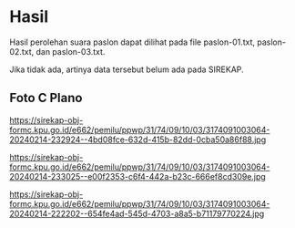 # Hasil

Hasil perolehan suara paslon dapat dilihat pada file paslon-01.txt, paslon-02.txt, dan paslon-03.txt.

Jika tidak ada, artinya data tersebut belum ada pada SIREKAP.

## Foto C Plano

https://sirekap-obj-formc.kpu.go.id/e662/pemilu/ppwp/31/74/09/10/03/3174091003064-20240214-232924--4bd08fce-632d-415b-82dd-0cba50a86f88.jpg

https://sirekap-obj-formc.kpu.go.id/e662/pemilu/ppwp/31/74/09/10/03/3174091003064-20240214-233025--e00f2353-c6f4-442a-b23c-666ef8cd309e.jpg

https://sirekap-obj-formc.kpu.go.id/e662/pemilu/ppwp/31/74/09/10/03/3174091003064-20240214-222202--654fe4ad-545d-4703-a8a5-b71179770224.jpg
